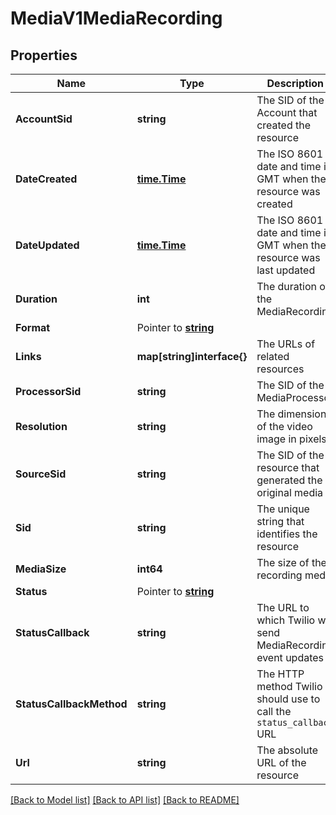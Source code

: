 # MediaV1MediaRecording

## Properties

Name | Type | Description | Notes
------------ | ------------- | ------------- | -------------
**AccountSid** | **string** | The SID of the Account that created the resource |[optional] 
**DateCreated** | [**time.Time**](time.Time.md) | The ISO 8601 date and time in GMT when the resource was created |[optional] 
**DateUpdated** | [**time.Time**](time.Time.md) | The ISO 8601 date and time in GMT when the resource was last updated |[optional] 
**Duration** | **int** | The duration of the MediaRecording |[optional] 
**Format** | Pointer to [**string**](MediaRecordingEnumFormat.md) |  |
**Links** | **map[string]interface{}** | The URLs of related resources |[optional] 
**ProcessorSid** | **string** | The SID of the MediaProcessor |[optional] 
**Resolution** | **string** | The dimensions of the video image in pixels |[optional] 
**SourceSid** | **string** | The SID of the resource that generated the original media |[optional] 
**Sid** | **string** | The unique string that identifies the resource |[optional] 
**MediaSize** | **int64** | The size of the recording media |[optional] 
**Status** | Pointer to [**string**](MediaRecordingEnumStatus.md) |  |
**StatusCallback** | **string** | The URL to which Twilio will send MediaRecording event updates |[optional] 
**StatusCallbackMethod** | **string** | The HTTP method Twilio should use to call the `status_callback` URL |[optional] 
**Url** | **string** | The absolute URL of the resource |[optional] 

[[Back to Model list]](../README.md#documentation-for-models) [[Back to API list]](../README.md#documentation-for-api-endpoints) [[Back to README]](../README.md)


